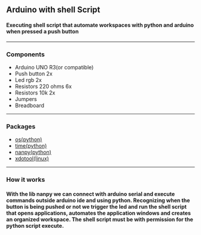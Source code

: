 ## Arduino with shell Script
#### Executing shell script that automate workspaces with python and arduino when pressed a push button

---

### Components

- Arduino UNO R3(or compatible)
- Push button 2x
- Led rgb 2x
- Resistors 220 ohms 6x
- Resistors 10k 2x
- Jumpers
- Breadboard

---

### Packages

- [os(python)](https://docs.python.org/3/library/os.html)
- [time(python)](https://docs.python.org/3/library/time.html)
- [nanpy(python)](https://github.com/nanpy/nanpy)
- [xdotool(linux)](https://github.com/jordansissel/xdotool)

---

### How it works

#### With the lib nanpy we can connect with arduino serial and execute commands outside arduino ide and using python. Recognizing when the button is being pushed or not we trigger the led and run the shell script that opens applications, automates the application windows and creates an organized workspace. The shell script must be with permission for the python script execute.



